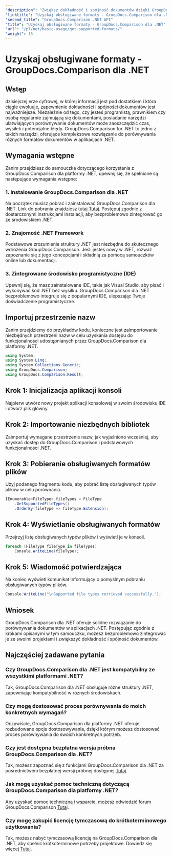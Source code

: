 ```yaml
---
"description": "Zwiększ dokładność i spójność dokumentów dzięki GroupDocs.Comparison dla .NET. Bezproblemowo zintegruj to potężne narzędzie ze swoimi aplikacjami .NET."
"linktitle": "Uzyskaj obsługiwane formaty - GroupDocs.Comparison dla .NET"
"second_title": "GroupDocs.Comparison .NET API"
"title": "Uzyskaj obsługiwane formaty - GroupDocs.Comparison dla .NET"
"url": "/pl/net/basic-usage/get-supported-formats/"
"weight": 15
---
```


# Uzyskaj obsługiwane formaty - GroupDocs.Comparison dla .NET

## Wstęp
dzisiejszej erze cyfrowej, w której informacji jest pod dostatkiem i która ciągle ewoluuje, zapewnienie dokładności i spójności dokumentów jest najważniejsze. Niezależnie od tego, czy jesteś programistą, prawnikiem czy osobą regularnie zajmującą się dokumentami, posiadanie narzędzi ułatwiających porównywanie dokumentów może zaoszczędzić czas, wysiłek i potencjalne błędy. GroupDocs.Comparison for .NET to jedno z takich narzędzi, oferujące kompleksowe rozwiązanie do porównywania różnych formatów dokumentów w aplikacjach .NET.
## Wymagania wstępne
Zanim przejdziesz do samouczka dotyczącego korzystania z GroupDocs.Comparison dla platformy .NET, upewnij się, że spełnione są następujące wymagania wstępne:
### 1. Instalowanie GroupDocs.Comparison dla .NET
Na początek musisz pobrać i zainstalować GroupDocs.Comparison dla .NET. Link do pobrania znajdziesz tutaj [Tutaj](https://releases.groupdocs.com/comparison/net/). Postępuj zgodnie z dostarczonymi instrukcjami instalacji, aby bezproblemowo zintegrować go ze środowiskiem .NET.
### 2. Znajomość .NET Framework
Podstawowe zrozumienie struktury .NET jest niezbędne do skutecznego wdrożenia GroupDocs.Comparison. Jeśli jesteś nowy w .NET, rozważ zapoznanie się z jego koncepcjami i składnią za pomocą samouczków online lub dokumentacji.
### 3. Zintegrowane środowisko programistyczne (IDE)
Upewnij się, że masz zainstalowane IDE, takie jak Visual Studio, aby pisać i wykonywać kod .NET bez wysiłku. GroupDocs.Comparison dla .NET bezproblemowo integruje się z popularnymi IDE, ulepszając Twoje doświadczenie programistyczne.

## Importuj przestrzenie nazw
Zanim przejdziemy do przykładów kodu, konieczne jest zaimportowanie niezbędnych przestrzeni nazw w celu uzyskania dostępu do funkcjonalności udostępnianych przez GroupDocs.Comparison dla platformy .NET.
```csharp
using System;
using System.Linq;
using System.Collections.Generic;
using GroupDocs.Comparison;
using GroupDocs.Comparison.Result;
```

## Krok 1: Inicjalizacja aplikacji konsoli
Najpierw utwórz nowy projekt aplikacji konsolowej w swoim środowisku IDE i otwórz plik główny.
## Krok 2: Importowanie niezbędnych bibliotek
Zaimportuj wymagane przestrzenie nazw, jak wyjaśniono wcześniej, aby uzyskać dostęp do GroupDocs.Comparison i podstawowych funkcjonalności .NET.
## Krok 3: Pobieranie obsługiwanych formatów plików
Użyj podanego fragmentu kodu, aby pobrać listę obsługiwanych typów plików w celu porównania.
```csharp
IEnumerable<FileType> fileTypes = FileType
    .GetSupportedFileTypes()
    .OrderBy(fileType => fileType.Extension);
```
## Krok 4: Wyświetlanie obsługiwanych formatów
Przejrzyj listę obsługiwanych typów plików i wyświetl je w konsoli.
```csharp
foreach (FileType fileType in fileTypes)
    Console.WriteLine(fileType);
```
## Krok 5: Wiadomość potwierdzająca
Na koniec wyświetl komunikat informujący o pomyślnym pobraniu obsługiwanych typów plików.
```csharp
Console.WriteLine("\nSupported file types retrieved successfully.");
```

## Wniosek
GroupDocs.Comparison dla .NET oferuje solidne rozwiązanie do porównywania dokumentów w aplikacjach .NET. Postępując zgodnie z krokami opisanymi w tym samouczku, możesz bezproblemowo zintegrować je ze swoimi projektami i zwiększyć dokładność i spójność dokumentów.
## Najczęściej zadawane pytania
### Czy GroupDocs.Comparison dla .NET jest kompatybilny ze wszystkimi platformami .NET?
Tak, GroupDocs.Comparison dla .NET obsługuje różne struktury .NET, zapewniając kompatybilność w różnych środowiskach.
### Czy mogę dostosować proces porównywania do moich konkretnych wymagań?
Oczywiście, GroupDocs.Comparison dla platformy .NET oferuje rozbudowane opcje dostosowywania, dzięki którym możesz dostosować proces porównywania do swoich konkretnych potrzeb.
### Czy jest dostępna bezpłatna wersja próbna GroupDocs.Comparison dla .NET?
Tak, możesz zapoznać się z funkcjami GroupDocs.Comparison dla .NET za pośrednictwem bezpłatnej wersji próbnej dostępnej [Tutaj](https://releases.groupdocs.com/).
### Jak mogę uzyskać pomoc techniczną dotyczącą GroupDocs.Comparison dla platformy .NET?
Aby uzyskać pomoc techniczną i wsparcie, możesz odwiedzić forum GroupDocs.Comparison [Tutaj](https://forum.groupdocs.com/c/comparison/12).
### Czy mogę zakupić licencję tymczasową do krótkoterminowego użytkowania?
Tak, możesz nabyć tymczasową licencję na GroupDocs.Comparison dla .NET, aby spełnić krótkoterminowe potrzeby projektowe. Dowiedz się więcej [Tutaj](https://purchase.groupdocs.com/temporary-license/).